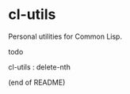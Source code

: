 # cl-utils

Personal utilities for Common Lisp.

todo

cl-utils : delete-nth 
        
(end of README)
